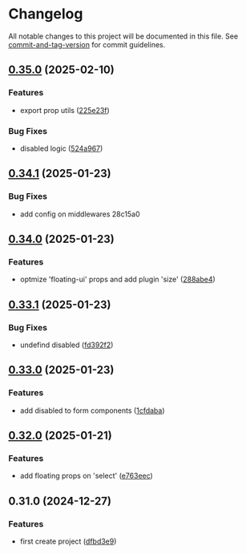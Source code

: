 # Changelog

All notable changes to this project will be documented in this file. See [commit-and-tag-version](https://github.com/absolute-version/commit-and-tag-version) for commit guidelines.

## [0.35.0](https://github.com/jige-ui/jige-core/compare/v0.34.1...v0.35.0) (2025-02-10)


### Features

* export prop utils ([225e23f](https://github.com/jige-ui/jige-core/commit/225e23ffb8a12d8e6a9e3f240c8f8ba4516b9f96))


### Bug Fixes

* disabled logic ([524a967](https://github.com/jige-ui/jige-core/commit/524a967ab23cb8906097c714949066e984dbe5a9))

## [0.34.1](///compare/v0.34.0...v0.34.1) (2025-01-23)


### Bug Fixes

* add config on middlewares 28c15a0

## [0.34.0](https://github.com/jige-ui/jige-core/compare/v0.33.1...v0.34.0) (2025-01-23)


### Features

* optmize 'floating-ui' props and add plugin 'size' ([288abe4](https://github.com/jige-ui/jige-core/commit/288abe498b0d79d75519fd340d4554aa21cd53ea))

## [0.33.1](https://github.com/jige-ui/jige-core/compare/v0.33.0...v0.33.1) (2025-01-23)


### Bug Fixes

* undefind disabled ([fd392f2](https://github.com/jige-ui/jige-core/commit/fd392f28be00b3f05f1d9e497a564c1f5d54c9ad))

## [0.33.0](https://github.com/jige-ui/jige-core/compare/v0.32.0...v0.33.0) (2025-01-23)


### Features

* add disabled to form components ([1cfdaba](https://github.com/jige-ui/jige-core/commit/1cfdaba6107a3c5622f6323a8d6a0a77887001f7))

## [0.32.0](https://github.com/jige-ui/jige-core/compare/v0.31.0...v0.32.0) (2025-01-21)


### Features

* add floating props on 'select' ([e763eec](https://github.com/jige-ui/jige-core/commit/e763eecb98f99d711dc067c03760cc334cc5237d))

## 0.31.0 (2024-12-27)


### Features

* first create project ([dfbd3e9](https://github.com/jige-ui/jige-core/commit/dfbd3e993f6e8eafb71934b74ce1f18f3f2a3ec9))

